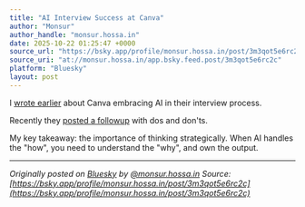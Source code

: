 ```yaml
---
title: "AI Interview Success at Canva"
author: "Monsur"
author_handle: "monsur.hossa.in"
date: 2025-10-22 01:25:47 +0000
source_url: "https://bsky.app/profile/monsur.hossa.in/post/3m3qot5e6rc2c"
source_uri: "at://monsur.hossa.in/app.bsky.feed.post/3m3qot5e6rc2c"
platform: "Bluesky"
layout: post
---
```


I [wrote earlier](https://bsky.app/profile/monsur.hossa.in/post/3lrlwfcdlfs24) about Canva embracing AI in their interview process.

Recently they [posted a followup](https://www.canva.dev/blog/engineering/ai-interview-success/) with dos and don'ts.

My key takeaway: the importance of thinking strategically. When AI handles the "how", you need to understand the "why", and own the output.

<!--more-->

---

*Originally posted on [Bluesky](https://bsky.app/profile/monsur.hossa.in/post/3m3qot5e6rc2c) by [@monsur.hossa.in](https://bsky.app/profile/monsur.hossa.in)*
*Source: [https://bsky.app/profile/monsur.hossa.in/post/3m3qot5e6rc2c](https://bsky.app/profile/monsur.hossa.in/post/3m3qot5e6rc2c)*
